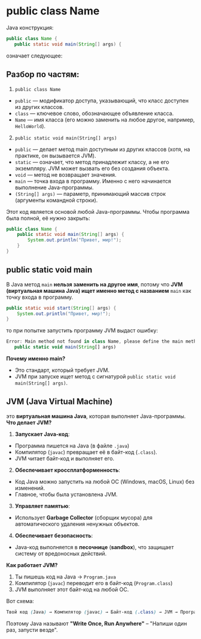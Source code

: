 # public class Name
 Java конструкция:
 ```java
public class Name {
    public static void main(String[] args) {
```
означает следующее:

## Разбор по частям:
1. `public class Name`
+ `public` — модификатор доступа, указывающий, что класс доступен из других классов.
+ `class` — ключевое слово, обозначающее объявление класса.
+ `Name` — имя класса (его можно заменить на любое другое, например, `HelloWorld`).

2. `public static void main(String[] args)`
+ `public` — делает метод main доступным из других классов (хотя, на практике, он вызывается JVM).
+ `static` — означает, что метод принадлежит классу, а не его экземпляру. JVM может вызвать его без создания объекта.
+ `void` — метод не возвращает значения.
+ `main` — точка входа в программу. Именно с него начинается выполнение Java-программы.
+ `(String[] args)` — параметр, принимающий массив строк (аргументы командной строки).

Этот код является основой любой Java-программы. Чтобы программа была полной, её нужно закрыть:
```java
public class Name {
    public static void main(String[] args) {
        System.out.println("Привет, мир!");
    }
}
```
## public static void main
В Java метод `main` **нельзя заменить на другое имя**, потому что **JVM (виртуальная машина Java) ищет именно метод с названием** `main` как точку входа в программу.
```java
public static void start(String[] args) {  
    System.out.println("Привет, мир!");  
}
```
то при попытке запустить программу JVM выдаст ошибку:
```typescript
Error: Main method not found in class Name, please define the main method as:
   public static void main(String[] args)
```
**Почему именно main?**
+ Это стандарт, который требует JVM.
+ JVM при запуске ищет метод с сигнатурой `public static void main(String[] args)`.

## JVM (Java Virtual Machine)
это **виртуальная машина Java**, которая выполняет Java-программы.
**Что делает JVM?**
1. **Запускает Java-код**:
+ Программа пишется на Java (в файле `.java`)
+ Компилятор (`javac`) превращает её в байт-код (`.class`).
+ JVM читает байт-код и выполняет его.
2. **Обеспечивает кроссплатформенность**:
+ Код Java можно запустить на любой ОС (Windows, macOS, Linux) без изменений.
+ Главное, чтобы была установлена JVM.
3. **Управляет памятью**:
+ Использует **Garbage Collector** (сборщик мусора) для автоматического удаления ненужных объектов.
4. **Обеспечивает безопасность**:
+ Java-код выполняется в **песочнице** (**sandbox**), что защищает систему от вредоносных действий.

**Как работает JVM?**
1. Ты пишешь код на Java → `Program.java`
2. Компилятор (`javac`) переводит его в байт-код (`Program.class`)
3. JVM выполняет этот байт-код на любой ОС.

Вот схема:
```scss
Твой код (Java) → Компилятор (javac) → Байт-код (.class) → JVM → Программа выполняется 🎉
```
Поэтому Java называют **"Write Once, Run Anywhere"** – "Напиши один раз, запусти везде".
